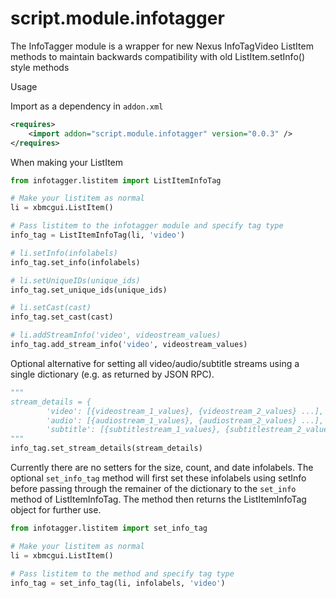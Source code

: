 # script.module.infotagger
The InfoTagger module is a wrapper for new Nexus InfoTagVideo ListItem methods to maintain backwards compatibility with old ListItem.setInfo() style methods


Usage

Import as a dependency in `addon.xml`
```xml
<requires>
    <import addon="script.module.infotagger" version="0.0.3" />
</requires>
 ```
 
When making your ListItem 

 ```python
 from infotagger.listitem import ListItemInfoTag

# Make your listitem as normal
li = xbmcgui.ListItem()

# Pass listitem to the infotagger module and specify tag type
info_tag = ListItemInfoTag(li, 'video')

# li.setInfo(infolabels)
info_tag.set_info(infolabels)

# li.setUniqueIDs(unique_ids)
info_tag.set_unique_ids(unique_ids)

# li.setCast(cast)
info_tag.set_cast(cast)

# li.addStreamInfo('video', videostream_values)
info_tag.add_stream_info('video', videostream_values)
 ```
 
 
Optional alternative for setting all video/audio/subtitle streams using a single dictionary (e.g. as returned by JSON RPC).

```python
"""
stream_details = {
        'video': [{videostream_1_values}, {videostream_2_values} ...],
        'audio': [{audiostream_1_values}, {audiostream_2_values} ...],
        'subtitle': [{subtitlestream_1_values}, {subtitlestream_2_values} ...]}
"""
info_tag.set_stream_details(stream_details)
```


Currently there are no setters for the size, count, and date infolabels. The optional `set_info_tag` method will first set these infolabels using setInfo before passing through the remainer of the dictionary to the `set_info` method of ListItemInfoTag. The method then returns the ListItemInfoTag object for further use.

```python
from infotagger.listitem import set_info_tag

# Make your listitem as normal
li = xbmcgui.ListItem()

# Pass listitem to the method and specify tag type
info_tag = set_info_tag(li, infolabels, 'video')
```

